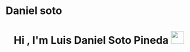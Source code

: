 # Daniel soto
<h1 align="center"><b>Hi , I'm Luis Daniel Soto Pineda </b><img src="https://media.giphy.com/media/hvRJCLFzcasrR4ia7z/giphy.gif" width="35"></h1>
<p align="center">
